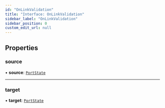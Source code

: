 ```yaml
---
id: "OnLinkValidation"
title: "Interface: OnLinkValidation"
sidebar_label: "OnLinkValidation"
sidebar_position: 0
custom_edit_url: null
---
```


## Properties

### source

• **source**: [`PortState`](../classes/PortState.md)

___

### target

• **target**: [`PortState`](../classes/PortState.md)
